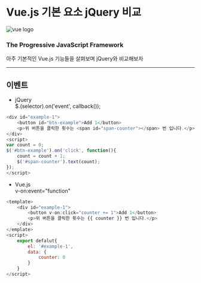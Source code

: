 # Vue.js 기본 요소 jQuery 비교

![vue logo](https://kr.vuejs.org/images/logo.png)

### The Progressive JavaScript Framework

아주 기본적인 Vue.js 기능들을 살펴보며 jQuery와 비교해보자

---

## 이벤트

* jQuery  
$.(selector).on('event', callback());

```javascript
<div id="example-1">
    <button id="btn-example">Add 1</button>
    <p>위 버튼을 클릭한 횟수는 <span id="span-counter"></span> 번 입니다.</p>
</div>  
<script>
var count = 0;
$('#btn-example').on('click', function(){
    count = count + 1;
    $('#span-counter').text(count);
});
</script>

```

* Vue.js  
v-on:event="function"

```javascript
<template>
    <div id="example-1">
        <button v-on:click="counter += 1">Add 1</button>
        <p>위 버튼을 클릭한 횟수는 {{ counter }} 번 입니다.</p>
    </div>
</emplate>
<script>
    export defalut{
        el: '#example-1',
        data: {
            counter: 0
        }
    }
</script>

```


